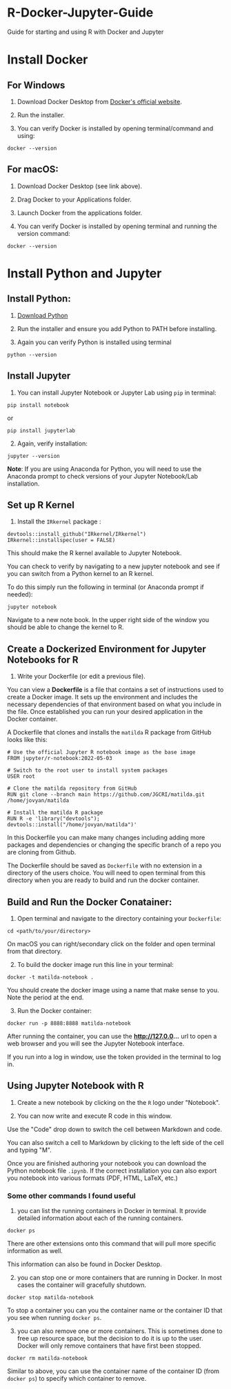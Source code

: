 # R-Docker-Jupyter-Guide
 Guide for starting and using R with Docker and Jupyter

# Install Docker

## For Windows

1. Download Docker Desktop from [Docker's official website](https://www.docker.com/products/docker-desktop/).

2. Run the installer.

4. You can verify Docker is installed by opening terminal/command and using:

```
docker --version
```

## For macOS:

1. Download Docker Desktop (see link above).

2. Drag Docker to your Applications folder. 

3. Launch Docker from the applications folder. 

4. You can verify Docker is installed by opening terminal and running the version command:

```
docker --version
```

# Install Python and Jupyter

## Install Python:

1. [Download Python](https://www.python.org/downloads/)

2. Run the installer and ensure you add Python to PATH before installing. 

3. Again you can verify Python is installed using terminal 

```
python --version
```

## Install Jupyter

1. You can install Jupyter Notebook or Jupyter Lab using `pip` in terminal:

```
pip install notebook
```

or

```
pip install jupyterlab
```

2. Again, verify installation:

```
jupyter --version
```

**Note**: If you are using Anaconda for Python, you will need to use the Anaconda prompt to check versions of your Jupyter Notebook/Lab installation.

## Set up R Kernel

1. Install the `IRkernel` package :

```{r}
devtools::install_github("IRkernel/IRkernel")
IRkernel::installspec(user = FALSE)
```

This should make the R kernel available to Jupyter Notebook. 

You can check to verify by navigating to a new jupyter notebook and see if you can switch from a Python kernel to an R kernel.

To do this simply run the following in terminal (or Anaconda prompt if needed):

```
jupyter notebook 
```

Navigate to a new note book. In the upper right side of the window you should be able to change the kernel to R.

## Create a Dockerized Environment for Jupyter Notebooks for R

1. Write your Dockerfile (or edit a previous file).

You can view a **Dockerfile** is a file that contains a set of instructions used to create a Docker image. It sets up the environment and includes the necessary dependencies of that environment based on what you include in the file. Once established you can run your desired application in the Docker container.

A Dockerfile that clones and installs the `matilda` R package from GitHub looks like this:

```
# Use the official Jupyter R notebook image as the base image
FROM jupyter/r-notebook:2022-05-03

# Switch to the root user to install system packages
USER root

# Clone the matilda repository from GitHub
RUN git clone --branch main https://github.com/JGCRI/matilda.git /home/jovyan/matilda 

# Install the matilda R package
RUN R -e 'library("devtools"); devtools::install("/home/jovyan/matilda")'

```

In this Dockerfile you can make many changes including adding more packages and dependencies or changing the specific branch of a repo you are cloning from Github. 

The Dockerfile should be saved as `Dockerfile` with no extension in a directory of the users choice. You will need to open terminal from this directory when you are ready to build and run the docker container.

## Build and Run the Docker Conatainer:

1. Open terminal and navigate to the directory containing your `Dockerfile`:

```
cd <path/to/your/directory>
```

On macOS you can right/secondary click on the folder and open terminal from that directory.

2. To build the docker image run this line in your terminal:

```
docker -t matilda-notebook . 
```

You should create the docker image using a name that make sense to you. Note the period at the end.

3. Run the Docker container:

```
docker run -p 8888:8888 matilda-notebook
```

After running the container, you can use the **http://127.0.0...** url to open a web browser and you will see the Jupyter Notebook interface.

If you run into a log in window, use the token provided in the terminal to log in.

## Using Jupyter Notebook with R

1. Create a new notebook by clicking on the the `R` logo under "Notebook".

2. You can now write and execute R code in this window.

Use the "Code" drop down to switch the cell between Markdown and code.

You can also switch a cell to Markdown by clicking to the left side of the cell and typing "M".

Once you are finished authoring your notebook you can download the Python notebook file `.ipynb`. If the correct installation you can also export you notebook into various formats (PDF, HTML, LaTeX, etc.)

### Some other commands I found useful

1. you can list the running containers in Docker in terminal. It provide detailed information about each of the running containers.

```
docker ps
```

There are other extensions onto this command that will pull more specific information as well.

This information can also be found in Docker Desktop.

2. you can stop one or more containers that are running in Docker. In most cases the container will gracefully shutdown.

```
docker stop matilda-notebook
```

To stop a container you can you the container name or the container ID that you see when running `docker ps`.

3. you can also remove one or more containers. This is sometimes done to free up resource space, but the decision to do it is up to the user. Docker will only remove containers that have first been stopped.

```
docker rm matilda-notebook
```

Similar to above, you can use the container name of the container ID (from `docker ps`) to specify which container to remove.
